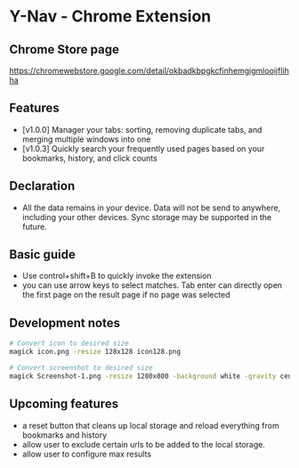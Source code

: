# Y-Nav - Chrome Extension


## Chrome Store page
<https://chromewebstore.google.com/detail/okbadkbpgkcfinhemgigmlooijflihha>

## Features

- [v1.0.0] Manager your tabs: sorting, removing duplicate tabs, and merging multiple windows into one
- [v1.0.3] Quickly search your frequently used pages based on your bookmarks, history, and click counts

## Declaration

* All the data remains in your device. Data will not be send to anywhere, including your other devices. Sync storage may be supported in the future.


## Basic guide

* Use control+shift+B to quickly invoke the extension
* you can use arrow keys to select matches. Tab enter can directly open the first page on the result page if no page was selected

## Development notes

```sh
# Convert icon to desired size
magick icon.png -resize 128x128 icon128.png

# Convert screenshot to desired size
magick Screenshot-1.png -resize 1280x800 -background white -gravity center -extent 1280x800 screenshot-1-1280x800.jpg
```

## Upcoming features

* a reset button that cleans up local storage and reload everything from bookmarks and history
* allow user to exclude certain urls to be added to the local storage.
* allow user to configure max results